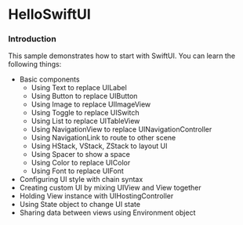 # HelloSwiftUI
### Introduction

This sample demonstrates how to start with SwiftUI. You can learn the following things:
* Basic components
    * Using Text to replace UILabel
    * Using Button to replace UIButton
    * Using Image to replace UIImageView
    * Using Toggle to replace UISwitch
    * Using List to replace UITableView
    * Using NavigationView to replace UINavigationController
    * Using NavigationLink to route to other scene
    * Using HStack, VStack, ZStack to layout UI
    * Using Spacer to show a space
    * Using Color to replace UIColor
    * Using Font  to replace UIFont
* Configuring UI style with chain syntax
* Creating custom UI by mixing UIView and View together
* Holding View instance with UIHostingController
* Using State object to change UI state
* Sharing data between views using Environment object
